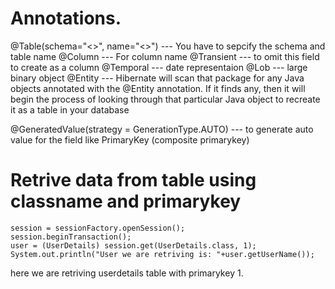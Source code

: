 # Annotations.

@Table(schema="<>", name="<>")  --- You have to sepcify the schema and table name
@Column                         --- For column name
@Transient                      --- to omit this field to create as a column
@Temporal                       --- date representaion
@Lob                            --- large binary object
@Entity                         --- Hibernate will scan that package for any Java objects annotated with the @Entity annotation. If it finds any, 
then it will begin the process of looking through that particular Java object to recreate it as a table in your database

@GeneratedValue(strategy = GenerationType.AUTO) --- to generate auto value for the field like PrimaryKey (composite primarykey)



# Retrive data from table using classname and primarykey

	session = sessionFactory.openSession();
	session.beginTransaction();
 	user = (UserDetails) session.get(UserDetails.class, 1);
 	System.out.println("User we are retriving is: "+user.getUserName());

here we are retriving userdetails table with primarykey 1.
